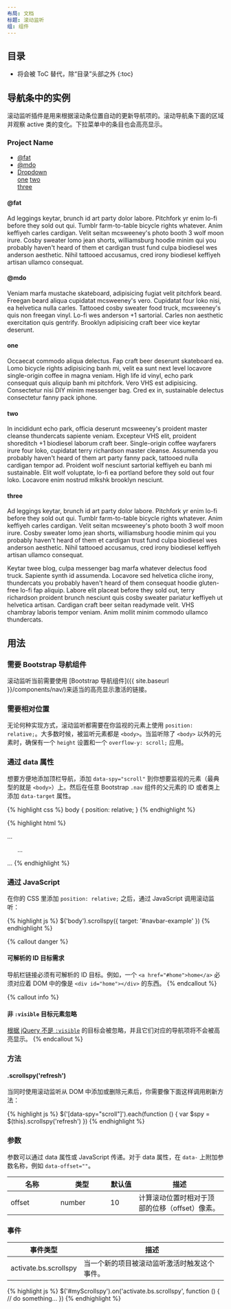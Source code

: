 ```yaml
---
布局: 文档
标题: 滚动监听
组: 组件
---
```


## 目录

* 将会被 ToC 替代，除“目录”头部之外
{:toc}

## 导航条中的实例

滚动监听插件是用来根据滚动条位置自动的更新导航项的。滚动导航条下面的区域并观察 active 类的变化。下拉菜单中的条目也会高亮显示。

<div class="bd-example">
  <nav id="navbar-example2" class="navbar navbar-default" role="navigation">
    <h3 class="navbar-brand">Project Name</h3>
    <ul class="nav nav-pills">
      <li class="nav-item"><a class="nav-link" href="#fat">@fat</a></li>
      <li class="nav-item"><a class="nav-link" href="#mdo">@mdo</a></li>
      <li class="nav-item dropdown">
        <a class="nav-link dropdown-toggle" data-toggle="dropdown" href="#" role="button" aria-haspopup="true" aria-expanded="false">Dropdown</a>
        <div class="dropdown-menu">
          <a class="dropdown-item" href="#one">one</a>
          <a class="dropdown-item" href="#two">two</a>
          <div role="separator" class="dropdown-divider"></div>
          <a class="dropdown-item" href="#three">three</a>
        </div>
      </li>
    </ul>
  </nav>
  <div data-spy="scroll" data-target="#navbar-example2" data-offset="0" class="scrollspy-example">
    <h4 id="fat">@fat</h4>
    <p>Ad leggings keytar, brunch id art party dolor labore. Pitchfork yr enim lo-fi before they sold out qui. Tumblr farm-to-table bicycle rights whatever. Anim keffiyeh carles cardigan. Velit seitan mcsweeney's photo booth 3 wolf moon irure. Cosby sweater lomo jean shorts, williamsburg hoodie minim qui you probably haven't heard of them et cardigan trust fund culpa biodiesel wes anderson aesthetic. Nihil tattooed accusamus, cred irony biodiesel keffiyeh artisan ullamco consequat.</p>
    <h4 id="mdo">@mdo</h4>
    <p>Veniam marfa mustache skateboard, adipisicing fugiat velit pitchfork beard. Freegan beard aliqua cupidatat mcsweeney's vero. Cupidatat four loko nisi, ea helvetica nulla carles. Tattooed cosby sweater food truck, mcsweeney's quis non freegan vinyl. Lo-fi wes anderson +1 sartorial. Carles non aesthetic exercitation quis gentrify. Brooklyn adipisicing craft beer vice keytar deserunt.</p>
    <h4 id="one">one</h4>
    <p>Occaecat commodo aliqua delectus. Fap craft beer deserunt skateboard ea. Lomo bicycle rights adipisicing banh mi, velit ea sunt next level locavore single-origin coffee in magna veniam. High life id vinyl, echo park consequat quis aliquip banh mi pitchfork. Vero VHS est adipisicing. Consectetur nisi DIY minim messenger bag. Cred ex in, sustainable delectus consectetur fanny pack iphone.</p>
    <h4 id="two">two</h4>
    <p>In incididunt echo park, officia deserunt mcsweeney's proident master cleanse thundercats sapiente veniam. Excepteur VHS elit, proident shoreditch +1 biodiesel laborum craft beer. Single-origin coffee wayfarers irure four loko, cupidatat terry richardson master cleanse. Assumenda you probably haven't heard of them art party fanny pack, tattooed nulla cardigan tempor ad. Proident wolf nesciunt sartorial keffiyeh eu banh mi sustainable. Elit wolf voluptate, lo-fi ea portland before they sold out four loko. Locavore enim nostrud mlkshk brooklyn nesciunt.</p>
    <h4 id="three">three</h4>
    <p>Ad leggings keytar, brunch id art party dolor labore. Pitchfork yr enim lo-fi before they sold out qui. Tumblr farm-to-table bicycle rights whatever. Anim keffiyeh carles cardigan. Velit seitan mcsweeney's photo booth 3 wolf moon irure. Cosby sweater lomo jean shorts, williamsburg hoodie minim qui you probably haven't heard of them et cardigan trust fund culpa biodiesel wes anderson aesthetic. Nihil tattooed accusamus, cred irony biodiesel keffiyeh artisan ullamco consequat.</p>
    <p>Keytar twee blog, culpa messenger bag marfa whatever delectus food truck. Sapiente synth id assumenda. Locavore sed helvetica cliche irony, thundercats you probably haven't heard of them consequat hoodie gluten-free lo-fi fap aliquip. Labore elit placeat before they sold out, terry richardson proident brunch nesciunt quis cosby sweater pariatur keffiyeh ut helvetica artisan. Cardigan craft beer seitan readymade velit. VHS chambray laboris tempor veniam. Anim mollit minim commodo ullamco thundercats.
    </p>
  </div>
</div>


## 用法

### 需要 Bootstrap 导航组件

滚动监听当前需要使用 [Bootstrap 导航组件]({{ site.baseurl }}/components/nav/)来适当的高亮显示激活的链接。

### 需要相对位置

无论何种实现方式，滚动监听都需要在你监视的元素上使用 `position: relative;`。大多数时候，被监听元素都是 `<body>`。当监听除了 `<body>` 以外的元素时，确保有一个 `height` 设置和一个 `overflow-y: scroll;` 应用。

### 通过 data 属性

想要方便地添加顶栏导航，添加 `data-spy="scroll"` 到你想要监视的元素（最典型的就是 `<body>`）上。然后在任意 Bootstrap `.nav` 组件的父元素的 ID 或者类上添加 `data-target` 属性。

{% highlight css %}
body {
  position: relative;
}
{% endhighlight %}

{% highlight html %}
<body data-spy="scroll" data-target="#navbar-example">
  ...
  <div id="navbar-example">
    <ul class="nav nav-tabs" role="tablist">
      ...
    </ul>
  </div>
  ...
</body>
{% endhighlight %}

### 通过 JavaScript

在你的 CSS 里添加 `position: relative;` 之后，通过 JavaScript 调用滚动监听：

{% highlight js %}
$('body').scrollspy({ target: '#navbar-example' })
{% endhighlight %}

{% callout danger %}
#### 可解析的 ID 目标需求

导航栏链接必须有可解析的 ID 目标。例如，一个 `<a href="#home">home</a>` 必须对应着 DOM 中的像是 `<div id="home"></div>` 的东西。
{% endcallout %}

{% callout info %}
#### 非 `:visible` 目标元素忽略

[根据 jQuery 不是 `:visible`](http://api.jquery.com/visible-selector/) 的目标会被忽略，并且它们对应的导航项将不会被高亮显示。
{% endcallout %}

### 方法

#### .scrollspy('refresh')

当同时使用滚动监听从 DOM 中添加或删除元素后，你需要像下面这样调用刷新方法：

{% highlight js %}
$('[data-spy="scroll"]').each(function () {
  var $spy = $(this).scrollspy('refresh')
})
{% endhighlight %}


### 参数

参数可以通过 data 属性或 JavaScript 传递。对于 data 属性，在 `data-` 上附加参数名称，例如 `data-offset=""`。

<div class="table-responsive">
  <table class="table table-bordered table-striped">
    <thead>
     <tr>
       <th style="width: 100px;">名称</th>
       <th style="width: 100px;">类型</th>
       <th style="width: 50px;">默认值</th>
       <th>描述</th>
     </tr>
    </thead>
    <tbody>
     <tr>
       <td>offset</td>
       <td>number</td>
       <td>10</td>
       <td>计算滚动位置时相对于顶部的位移（offset）像素。</td>
     </tr>
    </tbody>
  </table>
</div>

### 事件

<div class="table-responsive">
  <table class="table table-bordered table-striped">
    <thead>
     <tr>
       <th style="width: 150px;">事件类型</th>
       <th>描述</th>
     </tr>
    </thead>
    <tbody>
     <tr>
       <td>activate.bs.scrollspy</td>
       <td>当一个新的项目被滚动监听激活时触发这个事件。</td>
    </tr>
    </tbody>
  </table>
</div>
{% highlight js %}
$('#myScrollspy').on('activate.bs.scrollspy', function () {
  // do something…
})
{% endhighlight %}
